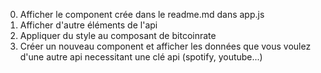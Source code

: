 0. Afficher le component crée dans le readme.md dans app.js
1. Afficher d'autre éléments de l'api
2. Appliquer du style au composant de bitcoinrate
3. Créer un nouveau component et afficher les données que vous voulez d'une autre api necessitant une clé api (spotify, youtube...)
